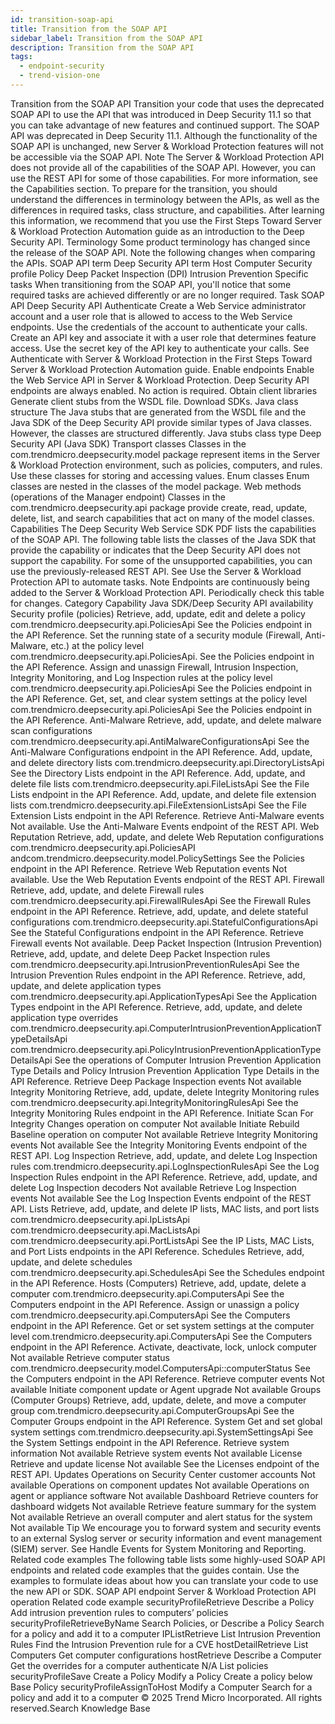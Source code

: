 ```yaml
---
id: transition-soap-api
title: Transition from the SOAP API
sidebar_label: Transition from the SOAP API
description: Transition from the SOAP API
tags:
  - endpoint-security
  - trend-vision-one
---
```


 Transition from the SOAP API Transition your code that uses the deprecated SOAP API to use the API that was introduced in Deep Security 11.1 so that you can take advantage of new features and continued support. The SOAP API was deprecated in Deep Security 11.1. Although the functionality of the SOAP API is unchanged, new Server & Workload Protection features will not be accessible via the SOAP API. Note The Server & Workload Protection API does not provide all of the capabilities of the SOAP API. However, you can use the REST API for some of those capabilities. For more information, see the Capabilities section. To prepare for the transition, you should understand the differences in terminology between the APIs, as well as the differences in required tasks, class structure, and capabilities. After learning this information, we recommend that you use the First Steps Toward Server & Workload Protection Automation guide as an introduction to the Deep Security API. Terminology Some product terminology has changed since the release of the SOAP API. Note the following changes when comparing the APIs. SOAP API term Deep Security API term Host Computer Security profile Policy Deep Packet Inspection (DPI) Intrusion Prevention Specific tasks When transitioning from the SOAP API, you'll notice that some required tasks are achieved differently or are no longer required. Task SOAP API Deep Security API Authenticate Create a Web Service administrator account and a user role that is allowed to access to the Web Service endpoints. Use the credentials of the account to authenticate your calls. Create an API key and associate it with a user role that determines feature access. Use the secret key of the API key to authenticate your calls. See Authenticate with Server & Workload Protection in the First Steps Toward Server & Workload Protection Automation guide. Enable endpoints Enable the Web Service API in Server & Workload Protection. Deep Security API endpoints are always enabled. No action is required. Obtain client libraries Generate client stubs from the WSDL file. Download SDKs. Java class structure The Java stubs that are generated from the WSDL file and the Java SDK of the Deep Security API provide similar types of Java classes. However, the classes are structured differently. Java stubs class type Deep Security API (Java SDK) Transport classes Classes in the com.trendmicro.deepsecurity.model package represent items in the Server & Workload Protection environment, such as policies, computers, and rules. Use these classes for storing and accessing values. Enum classes Enum classes are nested in the classes of the model package. Web methods (operations of the Manager endpoint) Classes in the com.trendmicro.deepsecurity.api package provide create, read, update, delete, list, and search capabilities that act on many of the model classes. Capabilities The Deep Security Web Service SDK PDF lists the capabilities of the SOAP API. The following table lists the classes of the Java SDK that provide the capability or indicates that the Deep Security API does not support the capability. For some of the unsupported capabilities, you can use the previously-released REST API. See Use the Server & Workload Protection API to automate tasks. Note Endpoints are continuously being added to the Server & Workload Protection API. Periodically check this table for changes. Category Capability Java SDK/Deep Security API availability Security profile (policies) Retrieve, add, update, edit and delete a policy com.trendmicro.deepsecurity.api.PoliciesApi See the Policies endpoint in the API Reference. Set the running state of a security module (Firewall, Anti-Malware, etc.) at the policy level com.trendmicro.deepsecurity.api.PoliciesApi. See the Policies endpoint in the API Reference. Assign and unassign Firewall, Intrusion Inspection, Integrity Monitoring, and Log Inspection rules at the policy level com.trendmicro.deepsecurity.api.PoliciesApi See the Policies endpoint in the API Reference. Get, set, and clear system settings at the policy level com.trendmicro.deepsecurity.api.PoliciesApi See the Policies endpoint in the API Reference. Anti-Malware Retrieve, add, update, and delete malware scan configurations com.trendmicro.deepsecurity.api.AntiMalwareConfigurationsApi See the Anti-Malware Configurations endpoint in the API Reference. Add, update, and delete directory lists com.trendmicro.deepsecurity.api.DirectoryListsApi See the Directory Lists endpoint in the API Reference. Add, update, and delete file lists com.trendmicro.deepsecurity.api.FileListsApi See the File Lists endpoint in the API Reference. Add, update, and delete file extension lists com.trendmicro.deepsecurity.api.FileExtensionListsApi See the File Extension Lists endpoint in the API Reference. Retrieve Anti-Malware events Not available. Use the Anti-Malware Events endpoint of the REST API. Web Reputation Retrieve, add, update, and delete Web Reputation configurations com.trendmicro.deepsecurity.api.PoliciesAPI andcom.trendmicro.deepsecurity.model.PolicySettings See the Policies endpoint in the API Reference. Retrieve Web Reputation events Not available. Use the Web Reputation Events endpoint of the REST API. Firewall Retrieve, add, update, and delete Firewall rules com.trendmicro.deepsecurity.api.FirewallRulesApi See the Firewall Rules endpoint in the API Reference. Retrieve, add, update, and delete stateful configurations com.trendmicro.deepsecurity.api.StatefulConfigurationsApi See the Stateful Configurations endpoint in the API Reference. Retrieve Firewall events Not available. Deep Packet Inspection (Intrusion Prevention) Retrieve, add, update, and delete Deep Packet Inspection rules com.trendmicro.deepsecurity.api.IntrusionPreventionRulesApi See the Intrusion Prevention Rules endpoint in the API Reference. Retrieve, add, update, and delete application types com.trendmicro.deepsecurity.api.ApplicationTypesApi See the Application Types endpoint in the API Reference. Retrieve, add, update, and delete application type overrides com.trendmicro.deepsecurity.api.ComputerIntrusionPreventionApplicationTypeDetailsApi com.trendmicro.deepsecurity.api.PolicyIntrusionPreventionApplicationTypeDetailsApi See the operations of Computer Intrusion Prevention Application Type Details and Policy Intrusion Prevention Application Type Details in the API Reference. Retrieve Deep Package Inspection events Not available Integrity Monitoring Retrieve, add, update, delete Integrity Monitoring rules com.trendmicro.deepsecurity.api.IntegrityMonitoringRulesApi See the Integrity Monitoring Rules endpoint in the API Reference. Initiate Scan For Integrity Changes operation on computer Not available Initiate Rebuild Baseline operation on computer Not available Retrieve Integrity Monitoring events Not available See the Integrity Monitoring Events endpoint of the REST API. Log Inspection Retrieve, add, update, and delete Log Inspection rules com.trendmicro.deepsecurity.api.LogInspectionRulesApi See the Log Inspection Rules endpoint in the API Reference. Retrieve, add, update, and delete Log Inspection decoders Not available Retrieve Log Inspection events Not available See the Log Inspection Events endpoint of the REST API. Lists Retrieve, add, update, and delete IP lists, MAC lists, and port lists com.trendmicro.deepsecurity.api.IpListsApi com.trendmicro.deepsecurity.api.MacListsApi com.trendmicro.deepsecurity.api.PortListsApi See the IP Lists, MAC Lists, and Port Lists endpoints in the API Reference. Schedules Retrieve, add, update, and delete schedules com.trendmicro.deepsecurity.api.SchedulesApi See the Schedules endpoint in the API Reference. Hosts (Computers) Retrieve, add, update, delete a computer com.trendmicro.deepsecurity.api.ComputersApi See the Computers endpoint in the API Reference. Assign or unassign a policy com.trendmicro.deepsecurity.api.ComputersApi See the Computers endpoint in the API Reference. Get or set system settings at the computer level com.trendmicro.deepsecurity.api.ComputersApi See the Computers endpoint in the API Reference. Activate, deactivate, lock, unlock computer Not available Retrieve computer status com.trendmicro.deepsecurity.model.ComputersApi::computerStatus See the Computers endpoint in the API Reference. Retrieve computer events Not available Initiate component update or Agent upgrade Not available Groups (Computer Groups) Retrieve, add, update, delete, and move a computer group com.trendmicro.deepsecurity.api.ComputerGroupsApi See the Computer Groups endpoint in the API Reference. System Get and set global system settings com.trendmicro.deepsecurity.api.SystemSettingsApi See the System Settings endpoint in the API Reference. Retrieve system information Not available Retrieve system events Not available License Retrieve and update license Not available See the Licenses endpoint of the REST API. Updates Operations on Security Center customer accounts Not available Operations on component updates Not available Operations on agent or appliance software Not available Dashboard Retrieve counters for dashboard widgets Not available Retrieve feature summary for the system Not available Retrieve an overall computer and alert status for the system Not available Tip We encourage you to forward system and security events to an external Syslog server or security information and event management (SIEM) server. See Handle Events for System Monitoring and Reporting. Related code examples The following table lists some highly-used SOAP API endpoints and related code examples that the guides contain. Use the examples to formulate ideas about how you can translate your code to use the new API or SDK. SOAP API endpoint Server & Workload Protection API operation Related code example securityProfileRetrieve Describe a Policy Add intrusion prevention rules to computers’ policies securityProfileRetrieveByName Search Policies, or Describe a Policy Search for a policy and add it to a computer IPListRetrieve List Intrusion Prevention Rules Find the Intrusion Prevention rule for a CVE hostDetailRetrieve List Computers Get computer configurations hostRetrieve Describe a Computer Get the overrides for a computer authenticate N/A List policies securityProfileSave Create a Policy Modify a Policy Create a policy below Base Policy securityProfileAssignToHost Modify a Computer Search for a policy and add it to a computer © 2025 Trend Micro Incorporated. All rights reserved.Search Knowledge Base